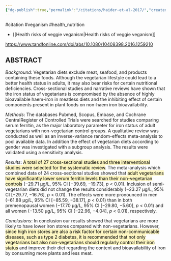 ```yaml
---
{"dg-publish":true,"permalink":"/citations/haider-et-al-2017/","created":"2025-10-23T17:42:44.732+01:00","updated":"2025-10-23T18:06:08.796+01:00"}
---
```


#citation #veganism #health_nutrition  

- [[Health risks of veggie veganism\|Health risks of veggie veganism]] 

https://www.tandfonline.com/doi/abs/10.1080/10408398.2016.1259210
## ABSTRACT

_Background_: Vegetarian diets exclude meat, seafood, and products containing these foods. Although the vegetarian lifestyle could lead to a better health status in adults, it may also bear risks for certain nutritional deficiencies. Cross-sectional studies and narrative reviews have shown that the iron status of vegetarians is compromised by the absence of highly bioavailable haem-iron in meatless diets and the inhibiting effect of certain components present in plant foods on non-haem iron bioavailability.

_Methods_: The databases Pubmed, Scopus, Embase, and Cochrane CentralRegister of Controlled Trials were searched for studies comparing serum ferritin, as the major laboratory parameter for iron status of adult vegetarians with non-vegetarian control groups. A qualitative review was conducted as well as an inverse-variance random-effects meta-analysis to pool available data. In addition the effect of vegetarian diets according to gender was investigated with a subgroup analysis. The results were validated using a sensitivity analysis.

_Results_: <mark style="background: #FFF3A3A6;">A total of 27 cross-sectional studies and three interventional studies were selected for the systematic review</mark>. The meta-analysis which combined data of 24 cross-sectional studies showed that <mark style="background: #FFF3A3A6;">adult vegetarians have significantly lower serum ferritin levels than their non-vegetarian controls</mark> (−29.71 µg/L, 95% CI [−39.69, −19.73], _p_ < 0.01). Inclusion of semi-vegetarian diets did not change the results considerably (−23.27 µg/L, 95% CI [−29.77, −16.76], _p_ < 0.01). The effects were more pronounced in men (−61.88 µg/L, 95% CI [−85.59, −38.17], _p_ < 0.01) than in both premenopausal women (−17.70 μg/L, 95% CI [−29.80, −5.60], _p_ < 0.01) and all women (−13.50 μg/L, 95% CI [−22.96, −4.04], _p_ < 0.01), respectively.

_Conclusions_: In conclusion our results showed that vegetarians are more likely to have lower iron stores compared with non-vegetarians. However, <mark style="background: #FFF3A3A6;">since high iron stores are also a risk factor for certain non-communicable diseases, such as type 2 diabetes, it is recommended that not only vegetarians but also non-vegetarians should regularly control their iron status</mark> and improve their diet regarding the content and bioavailability of iron by consuming more plants and less meat.